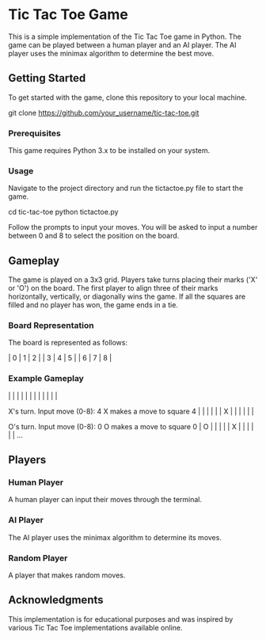 # Tic Tac Toe Game

This is a simple implementation of the Tic Tac Toe game in Python. The game can be played between a human player and an AI player. The AI player uses the minimax algorithm to determine the best move.

## Getting Started

To get started with the game, clone this repository to your local machine.

git clone https://github.com/your_username/tic-tac-toe.git

### Prerequisites

This game requires Python 3.x to be installed on your system.

### Usage

Navigate to the project directory and run the tictactoe.py file to start the game.

cd tic-tac-toe
python tictactoe.py

Follow the prompts to input your moves. You will be asked to input a number between 0 and 8 to select the position on the board.

## Gameplay

The game is played on a 3x3 grid. Players take turns placing their marks ('X' or 'O') on the board. The first player to align three of their marks horizontally, vertically, or diagonally wins the game. If all the squares are filled and no player has won, the game ends in a tie.

### Board Representation

The board is represented as follows:

| 0 | 1 | 2 |
| 3 | 4 | 5 |
| 6 | 7 | 8 |

### Example Gameplay

|   |   |   |
|   |   |   |
|   |   |   |

X's turn. Input move (0-8): 4
X makes a move to square 4
|   |   |   |
|   | X |   |
|   |   |   |

O's turn. Input move (0-8): 0
O makes a move to square 0
| O |   |   |
|   | X |   |
|   |   |   |
...

## Players

### Human Player

A human player can input their moves through the terminal.

### AI Player

The AI player uses the minimax algorithm to determine its moves.

### Random Player

A player that makes random moves.

## Acknowledgments

This implementation is for educational purposes and was inspired by various Tic Tac Toe implementations available online.
